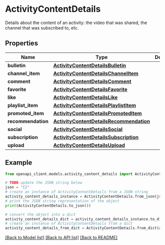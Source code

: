# ActivityContentDetails

Details about the content of an activity: the video that was shared, the channel that was subscribed to, etc.

## Properties

Name | Type | Description | Notes
------------ | ------------- | ------------- | -------------
**bulletin** | [**ActivityContentDetailsBulletin**](ActivityContentDetailsBulletin.md) |  | [optional] 
**channel_item** | [**ActivityContentDetailsChannelItem**](ActivityContentDetailsChannelItem.md) |  | [optional] 
**comment** | [**ActivityContentDetailsComment**](ActivityContentDetailsComment.md) |  | [optional] 
**favorite** | [**ActivityContentDetailsFavorite**](ActivityContentDetailsFavorite.md) |  | [optional] 
**like** | [**ActivityContentDetailsLike**](ActivityContentDetailsLike.md) |  | [optional] 
**playlist_item** | [**ActivityContentDetailsPlaylistItem**](ActivityContentDetailsPlaylistItem.md) |  | [optional] 
**promoted_item** | [**ActivityContentDetailsPromotedItem**](ActivityContentDetailsPromotedItem.md) |  | [optional] 
**recommendation** | [**ActivityContentDetailsRecommendation**](ActivityContentDetailsRecommendation.md) |  | [optional] 
**social** | [**ActivityContentDetailsSocial**](ActivityContentDetailsSocial.md) |  | [optional] 
**subscription** | [**ActivityContentDetailsSubscription**](ActivityContentDetailsSubscription.md) |  | [optional] 
**upload** | [**ActivityContentDetailsUpload**](ActivityContentDetailsUpload.md) |  | [optional] 

## Example

```python
from openapi_client.models.activity_content_details import ActivityContentDetails

# TODO update the JSON string below
json = "{}"
# create an instance of ActivityContentDetails from a JSON string
activity_content_details_instance = ActivityContentDetails.from_json(json)
# print the JSON string representation of the object
print(ActivityContentDetails.to_json())

# convert the object into a dict
activity_content_details_dict = activity_content_details_instance.to_dict()
# create an instance of ActivityContentDetails from a dict
activity_content_details_from_dict = ActivityContentDetails.from_dict(activity_content_details_dict)
```
[[Back to Model list]](../README.md#documentation-for-models) [[Back to API list]](../README.md#documentation-for-api-endpoints) [[Back to README]](../README.md)


